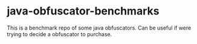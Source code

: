 # java-obfuscator-benchmarks
This is a benchmark repo of some java obfuscators. Can be useful if were trying to decide a obfuscator to purchase.
